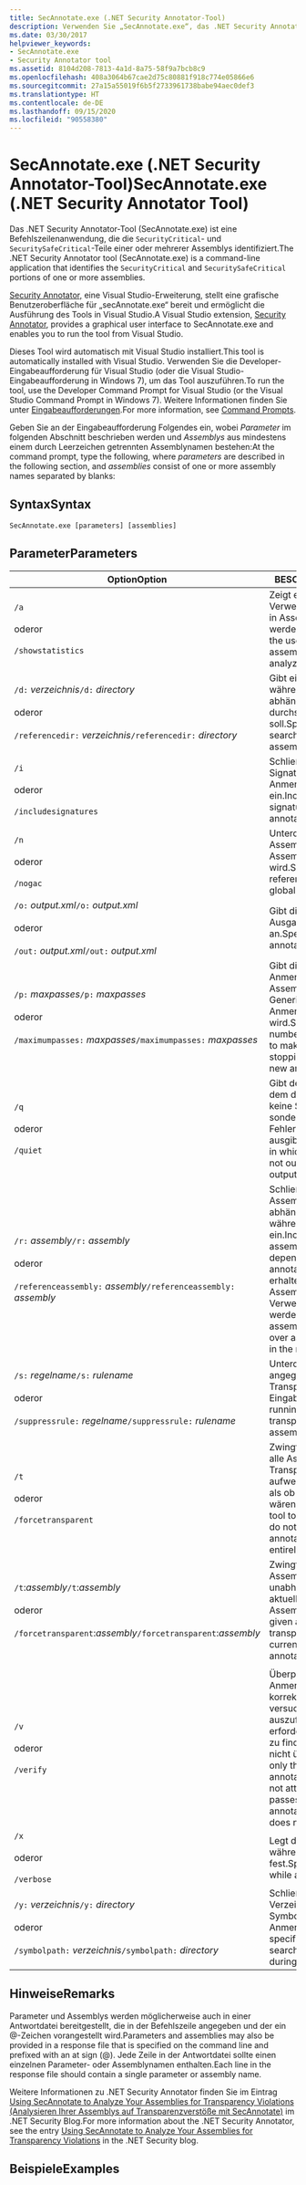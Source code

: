 ```yaml
---
title: SecAnnotate.exe (.NET Security Annotator-Tool)
description: Verwenden Sie „SecAnnotate.exe“, das .NET Security Annotator-Tool. Identifiziert die Abschnitte „SecurityCritical“ und „SecuritySafeCritical“ einer oder mehrerer Assemblys.
ms.date: 03/30/2017
helpviewer_keywords:
- SecAnnotate.exe
- Security Annotator tool
ms.assetid: 8104d208-7813-4a1d-8a75-58f9a7bcb8c9
ms.openlocfilehash: 408a3064b67cae2d75c80881f918c774e05866e6
ms.sourcegitcommit: 27a15a55019f6b5f2733961738babe94aec0def3
ms.translationtype: HT
ms.contentlocale: de-DE
ms.lasthandoff: 09/15/2020
ms.locfileid: "90558380"
---
```

# <a name="secannotateexe-net-security-annotator-tool"></a><span data-ttu-id="332e7-104">SecAnnotate.exe (.NET Security Annotator-Tool)</span><span class="sxs-lookup"><span data-stu-id="332e7-104">SecAnnotate.exe (.NET Security Annotator Tool)</span></span>
<span data-ttu-id="332e7-105">Das .NET Security Annotator-Tool (SecAnnotate.exe) ist eine Befehlszeilenanwendung, die die `SecurityCritical`- und `SecuritySafeCritical`-Teile einer oder mehrerer Assemblys identifiziert.</span><span class="sxs-lookup"><span data-stu-id="332e7-105">The .NET Security Annotator tool (SecAnnotate.exe) is a command-line application that identifies the `SecurityCritical` and `SecuritySafeCritical` portions of one or more assemblies.</span></span>  
  
 <span data-ttu-id="332e7-106">[Security Annotator,](https://marketplace.visualstudio.com/items?itemName=sheldonb.SecurityAnnotator) eine Visual Studio-Erweiterung, stellt eine grafische Benutzeroberfläche für „secAnnotate.exe“ bereit und ermöglicht die Ausführung des Tools in Visual Studio.</span><span class="sxs-lookup"><span data-stu-id="332e7-106">A Visual Studio extension, [Security Annotator](https://marketplace.visualstudio.com/items?itemName=sheldonb.SecurityAnnotator), provides a graphical user interface to SecAnnotate.exe and enables you to run the tool from Visual Studio.</span></span>  
  
 <span data-ttu-id="332e7-107">Dieses Tool wird automatisch mit Visual Studio installiert.</span><span class="sxs-lookup"><span data-stu-id="332e7-107">This tool is automatically installed with Visual Studio.</span></span> <span data-ttu-id="332e7-108">Verwenden Sie die Developer-Eingabeaufforderung für Visual Studio (oder die Visual Studio-Eingabeaufforderung in Windows 7), um das Tool auszuführen.</span><span class="sxs-lookup"><span data-stu-id="332e7-108">To run the tool, use the Developer Command Prompt for Visual Studio (or the Visual Studio Command Prompt in Windows 7).</span></span> <span data-ttu-id="332e7-109">Weitere Informationen finden Sie unter [Eingabeaufforderungen](developer-command-prompt-for-vs.md).</span><span class="sxs-lookup"><span data-stu-id="332e7-109">For more information, see [Command Prompts](developer-command-prompt-for-vs.md).</span></span>  
  
 <span data-ttu-id="332e7-110">Geben Sie an der Eingabeaufforderung Folgendes ein, wobei *Parameter* im folgenden Abschnitt beschrieben werden und *Assemblys* aus mindestens einem durch Leerzeichen getrennten Assemblynamen bestehen:</span><span class="sxs-lookup"><span data-stu-id="332e7-110">At the command prompt, type the following, where *parameters* are described in the following section, and *assemblies* consist of one or more assembly names separated by blanks:</span></span>  
  
## <a name="syntax"></a><span data-ttu-id="332e7-111">Syntax</span><span class="sxs-lookup"><span data-stu-id="332e7-111">Syntax</span></span>  
  
```console  
SecAnnotate.exe [parameters] [assemblies]  
```  
  
## <a name="parameters"></a><span data-ttu-id="332e7-112">Parameter</span><span class="sxs-lookup"><span data-stu-id="332e7-112">Parameters</span></span>  
  
|<span data-ttu-id="332e7-113">Option</span><span class="sxs-lookup"><span data-stu-id="332e7-113">Option</span></span>|<span data-ttu-id="332e7-114">BESCHREIBUNG</span><span class="sxs-lookup"><span data-stu-id="332e7-114">Description</span></span>|  
|------------|-----------------|  
|`/a`<br /><br /> <span data-ttu-id="332e7-115">oder</span><span class="sxs-lookup"><span data-stu-id="332e7-115">or</span></span><br /><br /> `/showstatistics`|<span data-ttu-id="332e7-116">Zeigt eine Statistik zur Verwendung der Transparenz in Assemblys an, die analysiert werden.</span><span class="sxs-lookup"><span data-stu-id="332e7-116">Shows statistics about the use of transparency in assemblies that are being analyzed.</span></span>|  
|<span data-ttu-id="332e7-117">`/d:` *verzeichnis*</span><span class="sxs-lookup"><span data-stu-id="332e7-117">`/d:` *directory*</span></span><br /><br /> <span data-ttu-id="332e7-118">oder</span><span class="sxs-lookup"><span data-stu-id="332e7-118">or</span></span><br /><br /> <span data-ttu-id="332e7-119">`/referencedir:` *verzeichnis*</span><span class="sxs-lookup"><span data-stu-id="332e7-119">`/referencedir:` *directory*</span></span>|<span data-ttu-id="332e7-120">Gibt ein Verzeichnis an, das während der Anmerkung nach abhängigen Assemblys durchsucht werden soll.</span><span class="sxs-lookup"><span data-stu-id="332e7-120">Specifies a directory to search for dependent assemblies during annotation.</span></span>|  
|`/i`<br /><br /> <span data-ttu-id="332e7-121">oder</span><span class="sxs-lookup"><span data-stu-id="332e7-121">or</span></span><br /><br /> `/includesignatures`|<span data-ttu-id="332e7-122">Schließt erweiterte Signaturinformationen in die Anmerkungsberichtsdatei ein.</span><span class="sxs-lookup"><span data-stu-id="332e7-122">Includes extended signature information in the annotation report file.</span></span>|  
|`/n`<br /><br /> <span data-ttu-id="332e7-123">oder</span><span class="sxs-lookup"><span data-stu-id="332e7-123">or</span></span><br /><br /> `/nogac`|<span data-ttu-id="332e7-124">Unterdrückt die Suche nach Assemblys, auf die im globalen Assemblycache verwiesen wird.</span><span class="sxs-lookup"><span data-stu-id="332e7-124">Suppresses searching for referenced assemblies in the global assembly cache.</span></span>|  
|<span data-ttu-id="332e7-125">`/o:` *output.xml*</span><span class="sxs-lookup"><span data-stu-id="332e7-125">`/o:` *output.xml*</span></span><br /><br /> <span data-ttu-id="332e7-126">oder</span><span class="sxs-lookup"><span data-stu-id="332e7-126">or</span></span><br /><br /> <span data-ttu-id="332e7-127">`/out:` *output.xml*</span><span class="sxs-lookup"><span data-stu-id="332e7-127">`/out:` *output.xml*</span></span>|<span data-ttu-id="332e7-128">Gibt die Ausgabeanmerkungsdatei an.</span><span class="sxs-lookup"><span data-stu-id="332e7-128">Specifies the output annotation file.</span></span>|  
|<span data-ttu-id="332e7-129">`/p:` *maxpasses*</span><span class="sxs-lookup"><span data-stu-id="332e7-129">`/p:` *maxpasses*</span></span><br /><br /> <span data-ttu-id="332e7-130">oder</span><span class="sxs-lookup"><span data-stu-id="332e7-130">or</span></span><br /><br /> <span data-ttu-id="332e7-131">`/maximumpasses:` *maxpasses*</span><span class="sxs-lookup"><span data-stu-id="332e7-131">`/maximumpasses:` *maxpasses*</span></span>|<span data-ttu-id="332e7-132">Gibt die maximale Anzahl von Anmerkungsphasen für Assemblys an, bevor die Generierung von neuen Anmerkungen beendet wird.</span><span class="sxs-lookup"><span data-stu-id="332e7-132">Specifies the maximum number of annotation passes to make on assemblies before stopping the generation of new annotations.</span></span>|  
|`/q`<br /><br /> <span data-ttu-id="332e7-133">oder</span><span class="sxs-lookup"><span data-stu-id="332e7-133">or</span></span><br /><br /> `/quiet`|<span data-ttu-id="332e7-134">Gibt den stillen Modus an, in dem die Anmerkungsfunktion keine Statusmeldungen, sondern nur Fehlerinformationen ausgibt.</span><span class="sxs-lookup"><span data-stu-id="332e7-134">Specifies quiet mode, in which the annotator does not output status messages; it outputs only error information.</span></span>|  
|<span data-ttu-id="332e7-135">`/r:` *assembly*</span><span class="sxs-lookup"><span data-stu-id="332e7-135">`/r:` *assembly*</span></span><br /><br /> <span data-ttu-id="332e7-136">oder</span><span class="sxs-lookup"><span data-stu-id="332e7-136">or</span></span><br /><br /> <span data-ttu-id="332e7-137">`/referenceassembly:` *assembly*</span><span class="sxs-lookup"><span data-stu-id="332e7-137">`/referenceassembly:` *assembly*</span></span>|<span data-ttu-id="332e7-138">Schließt die angegebene Assembly beim Auflösen von abhängigen Assemblys während der Anmerkung ein.</span><span class="sxs-lookup"><span data-stu-id="332e7-138">Includes the specified assembly when resolving dependent assemblies during annotation.</span></span> <span data-ttu-id="332e7-139">Verweisassemblys erhalten gegenüber Assemblys, die im Verweispfad gefunden werden, Priorität.</span><span class="sxs-lookup"><span data-stu-id="332e7-139">Reference assemblies are given priority over assemblies that are found in the reference path.</span></span>|  
|<span data-ttu-id="332e7-140">`/s:` *regelname*</span><span class="sxs-lookup"><span data-stu-id="332e7-140">`/s:` *rulename*</span></span><br /><br /> <span data-ttu-id="332e7-141">oder</span><span class="sxs-lookup"><span data-stu-id="332e7-141">or</span></span><br /><br /> <span data-ttu-id="332e7-142">`/suppressrule:` *regelname*</span><span class="sxs-lookup"><span data-stu-id="332e7-142">`/suppressrule:` *rulename*</span></span>|<span data-ttu-id="332e7-143">Unterdrückt das Ausführen der angegebenen Transparenzregel für die Eingabeassemblys.</span><span class="sxs-lookup"><span data-stu-id="332e7-143">Suppresses running the specified transparency rule on the input assemblies.</span></span>|  
|`/t`<br /><br /> <span data-ttu-id="332e7-144">oder</span><span class="sxs-lookup"><span data-stu-id="332e7-144">or</span></span><br /><br /> `/forcetransparent`|<span data-ttu-id="332e7-145">Zwingt das Annotator-Tool, alle Assemblys, die keine Transparenzanmerkungen aufweisen, so zu behandeln, als ob sie völlig transparent wären.</span><span class="sxs-lookup"><span data-stu-id="332e7-145">Forces the Annotator tool to treat all assemblies that do not have any transparency annotations as if they were entirely transparent.</span></span>|  
|<span data-ttu-id="332e7-146">`/t`:*assembly*</span><span class="sxs-lookup"><span data-stu-id="332e7-146">`/t`:*assembly*</span></span><br /><br /> <span data-ttu-id="332e7-147">oder</span><span class="sxs-lookup"><span data-stu-id="332e7-147">or</span></span><br /><br /> <span data-ttu-id="332e7-148">`/forcetransparent`:*assembly*</span><span class="sxs-lookup"><span data-stu-id="332e7-148">`/forcetransparent`:*assembly*</span></span>|<span data-ttu-id="332e7-149">Zwingt die gegebene Assembly, transparent zu sein, unabhängig von ihren aktuellen Anmerkungen auf Assemblyebene.</span><span class="sxs-lookup"><span data-stu-id="332e7-149">Force the given assembly to be transparent, regardless of its current assembly-level annotations.</span></span>|  
|||  
|`/v`<br /><br /> <span data-ttu-id="332e7-150">oder</span><span class="sxs-lookup"><span data-stu-id="332e7-150">or</span></span><br /><br /> `/verify`|<span data-ttu-id="332e7-151">Überprüft nur, ob die Anmerkungen einer Assembly korrekt sind. Es wird nicht versucht, mehrere Durchläufe auszuführen, um alle erforderlichen Anmerkungen zu finden, wenn die Assembly nicht überprüft wird.</span><span class="sxs-lookup"><span data-stu-id="332e7-151">Verifies only that an assembly's annotations are correct; does not attempt to make multiple passes to find all required annotations if the assembly does not verify.</span></span>|  
|`/x`<br /><br /> <span data-ttu-id="332e7-152">oder</span><span class="sxs-lookup"><span data-stu-id="332e7-152">or</span></span><br /><br /> `/verbose`|<span data-ttu-id="332e7-153">Legt die ausführliche Ausgabe während des Kommentierens fest.</span><span class="sxs-lookup"><span data-stu-id="332e7-153">Specifies verbose output while annotating.</span></span>|  
|<span data-ttu-id="332e7-154">`/y:` *verzeichnis*</span><span class="sxs-lookup"><span data-stu-id="332e7-154">`/y:` *directory*</span></span><br /><br /> <span data-ttu-id="332e7-155">oder</span><span class="sxs-lookup"><span data-stu-id="332e7-155">or</span></span><br /><br /> <span data-ttu-id="332e7-156">`/symbolpath:` *verzeichnis*</span><span class="sxs-lookup"><span data-stu-id="332e7-156">`/symbolpath:` *directory*</span></span>|<span data-ttu-id="332e7-157">Schließt das angegebene Verzeichnis beim Suchen nach Symboldateien während der Anmerkung ein.</span><span class="sxs-lookup"><span data-stu-id="332e7-157">Includes the specified directory when searching for symbol files during annotation.</span></span>|  
  
## <a name="remarks"></a><span data-ttu-id="332e7-158">Hinweise</span><span class="sxs-lookup"><span data-stu-id="332e7-158">Remarks</span></span>  
 <span data-ttu-id="332e7-159">Parameter und Assemblys werden möglicherweise auch in einer Antwortdatei bereitgestellt, die in der Befehlszeile angegeben und der ein @-Zeichen vorangestellt wird.</span><span class="sxs-lookup"><span data-stu-id="332e7-159">Parameters and assemblies may also be provided in a response file that is specified on the command line and prefixed with an at sign (@).</span></span> <span data-ttu-id="332e7-160">Jede Zeile in der Antwortdatei sollte einen einzelnen Parameter- oder Assemblynamen enthalten.</span><span class="sxs-lookup"><span data-stu-id="332e7-160">Each line in the response file should contain a single parameter or assembly name.</span></span>  
  
 <span data-ttu-id="332e7-161">Weitere Informationen zu .NET Security Annotator finden Sie im Eintrag [Using SecAnnotate to Analyze Your Assemblies for Transparency Violations (Analysieren Ihrer Assemblys auf Transparenzverstöße mit SecAnnotate)](/archive/blogs/shawnfa/using-secannotate-to-analyze-your-assemblies-for-transparency-violations-an-example) im .NET Security Blog.</span><span class="sxs-lookup"><span data-stu-id="332e7-161">For more information about the .NET Security Annotator, see the entry [Using SecAnnotate to Analyze Your Assemblies for Transparency Violations](/archive/blogs/shawnfa/using-secannotate-to-analyze-your-assemblies-for-transparency-violations-an-example) in the .NET Security blog.</span></span>  
  
## <a name="examples"></a><span data-ttu-id="332e7-162">Beispiele</span><span class="sxs-lookup"><span data-stu-id="332e7-162">Examples</span></span>

